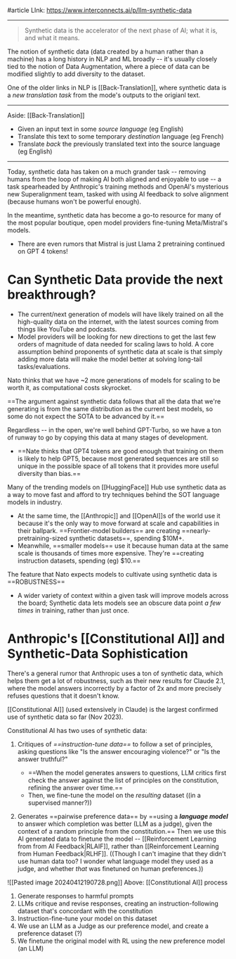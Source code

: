 #article 
LInk: https://www.interconnects.ai/p/llm-synthetic-data

----

> Synthetic data is the accelerator of the next phase of AI; what it is, and what it means.

The notion of synthetic data (data created by a human rather than a machine) has a long history in NLP and ML broadly -- it's usually closely tied to the notion of Data Augmentation, where a piece of data can be modified slightly to add diversity to the dataset.

One of the older links in NLP is [[Back-Translation]], where synthetic data is a *new translation task* from the mode's outputs to the origianl text.

---
Aside: [[Back-Translation]]
- Given an input text in some *source language* (eg English)
- Translate this text to some temporary *destination* language (eg French)
- Translate *back* the previously translated text into the source language (eg English)
---

Today, synthetic data has taken on a much grander task -- removing humans from the loop of making AI both aligned and enjoyable to use -- a task spearheaded by Anthropic's training methods and OpenAI's mysterious new Superalignment team, tasked with using AI feedback to solve alignment (because humans won't be powerful enough).

In the meantime, synthetic data has become a go-to resource for many of the most popular boutique, open model providers fine-tuning Meta/Mistral's models.
- There are even rumors that Mistral is just Llama 2 pretraining continued on GPT 4 tokens!

# Can Synthetic Data provide the next breakthrough?
- The current/next generation of models will have likely trained on all the high-quality data on the internet, with the latest sources coming from things like YouTube and podcasts. 
- Model providers will be looking for new directions to get the last few orders of magnitude of data needed for scaling laws to hold. A core assumption behind proponents of synthetic data at scale is that simply adding more data will make the model better at solving long-tail tasks/evaluations.

Nato thinks that we have ~2 more generations of models for scaling to be worth it, as computational costs skyrocket.

==The argument against synthetic data follows that all the data that we're generating is from the same distribution as the current best models, so some do not expect the SOTA to be advanced by it.==

Regardless -- in the open, we're well behind GPT-Turbo, so we have a ton of runway to go by copying this data at many stages of development.
- ==Nate thinks that GPT4 tokens are good enough that training on them is likely to help GPT5, because most generated sequences are still so unique in the possible space of all tokens that it provides more useful diversity than bias.==

Many of the trending models on [[HuggingFace]] Hub use synthetic data as a way to move fast and afford to try techniques behind the SOT language models in industry.
- At the same time, the [[Anthropic]] and [[OpenAI]]s of the world use it because it's the only way to move forward at scale and capabilities in their ballpark. ==Frontier-model builders== are creating ==nearly-pretraining-sized synthetic datasets==, spending $10M+.
- Meanwhile, ==smaller models== use it because human data at the same scale is thousands of times more expensive. They're ==creating instruction datasets, spending (eg) $10.==


The feature that Nato expects models to cultivate using synthetic data is ==ROBUSTNESS==
- A wider variety of context within a given task will improve models across the board; Synthetic data lets models see an obscure data point *a few times* in training, rather than just once.


# Anthropic's [[Constitutional AI]] and Synthetic-Data Sophistication

There's a general rumor that Anthropic uses a ton of synthetic data, which helps them get a lot of robustness, such as their new results for Claude 2.1, where the model answers incorrectly by a factor of 2x and more precisely refuses questions that it doesn't know.

[[Constitutional AI]] (used extensively in Claude) is the largest confirmed use of synthetic data so far (Nov 2023).

Constitutional AI has two uses of synthetic data:
1. Critiques of *==instruction-tune data==* to follow a set of principles, asking questions like "Is the answer encouraging violence?" or "Is the answer truthful?"
	- ==When the model generates answers to questions, LLM critics first check the answer against the list of principles on the constitution, refining the answer over time.==
	- Then, we fine-tune the model on the *resulting* dataset ((in a supervised manner?))

2. Generates ==pairwise preference data== by ==using a ***language model*** to answer which completion was better (LLM as a judge), given the context of a random principle from the constitution.== Then we use this AI generated data to finetune the model -- [[Reinforcement Learning from from AI Feedback|RLAIF]], rather than [[Reinforcement Learning from Human Feedback|RLHF]]. ((Though I can't imagine that they didn't use human data too? I wonder what language model they used as a judge, and whether *that* was finetuned on human preferences.))

![[Pasted image 20240412190728.png]]
Above: [[Constitutional AI]] process
1. Generate responses to harmful prompts
2. LLMs critique and revise responses, creating an instruction-following dataset that's concordant with the constitution
3. Instruction-fine-tune your model on this dataset
4. We use an LLM as a Judge as our preference model, and create a preference dataset (?)
5. We finetune the original model with RL using the new preference model (an LLM)